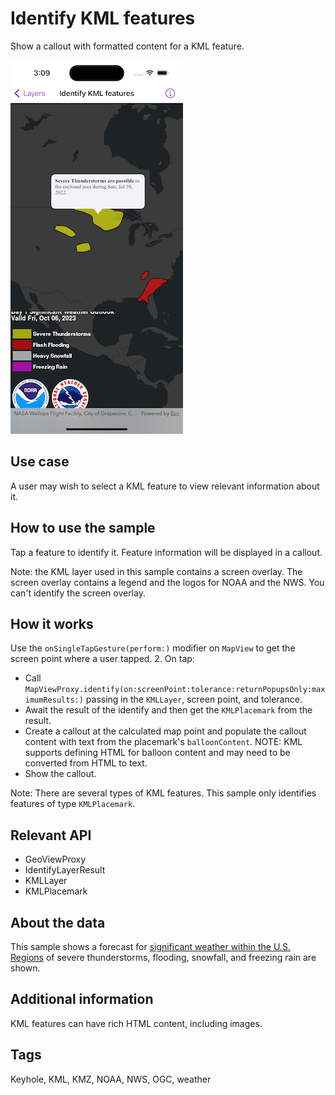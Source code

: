 # Identify KML features

Show a callout with formatted content for a KML feature.

![Image of identify KML features](identify-kml-features.png)

## Use case

A user may wish to select a KML feature to view relevant information about it.

## How to use the sample

Tap a feature to identify it. Feature information will be displayed in a callout.

Note: the KML layer used in this sample contains a screen overlay. The screen overlay contains a legend and the logos for NOAA and the NWS. You can't identify the screen overlay.

## How it works

Use the `onSingleTapGesture(perform:)` modifier on `MapView` to get the screen point where a user tapped.
2. On tap:
  * Call `MapViewProxy.identify(on:screenPoint:tolerance:returnPopupsOnly:maximumResults:)` passing in the `KMLLayer`, screen point, and tolerance.
  * Await the result of the identify and then get the `KMLPlacemark` from the result.
  * Create a callout at the calculated map point and populate the callout content with text from the placemark's `balloonContent`. NOTE: KML supports defining HTML for balloon content and may need to be converted from HTML to text.
  * Show the callout.

Note: There are several types of KML features. This sample only identifies features of type `KMLPlacemark`.

## Relevant API

* GeoViewProxy
* IdentifyLayerResult
* KMLLayer
* KMLPlacemark

## About the data

This sample shows a forecast for [significant weather within the U.S. Regions](https://www.wpc.ncep.noaa.gov/kml/kmlproducts.php#sigwx) of severe thunderstorms, flooding, snowfall, and freezing rain are shown.

## Additional information

KML features can have rich HTML content, including images.

## Tags

Keyhole, KML, KMZ, NOAA, NWS, OGC, weather
